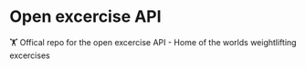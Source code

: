 # Open excercise API
🏋 Offical repo for the open excercise API - Home of the worlds weightlifting excercises
